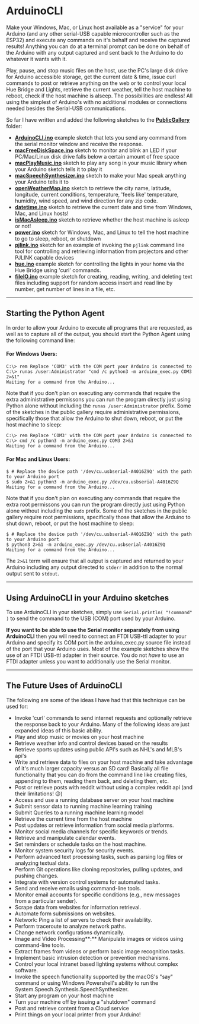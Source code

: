# ArduinoCLI
Make your Windows, Mac, or Linux host available as a "service" for your Arduino (and any other serial-USB capable microcontroller such as the ESP32) and execute any commands on it's behalf and receive the captured results! Anything you can do at a terminal prompt can be done on behalf of the Arduino with any output captured and sent back to the Arduino to do whatever it wants with it.

Play, pause, and stop music files on the host, use the PC's large disk drive for Arduino accessible storage, get the current date & time, issue curl commands to post or retrieve anything on the web or to control your local Hue Bridge and Lights, retrieve the current weather, tell the host machine to reboot, check if the host machine is alseep. The possibilities are endless! All using the simplest of Arduino's with no additional modules or connections needed besides the Serial-USB communications.

So far I have written and added the following sketches to the **[PublicGallery](https://github.com/ripred/ArduinoCLI/tree/main/PublicGallery)** folder:

-   **[ArduinoCLI.ino](https://github.com/ripred/ArduinoCLI/blob/main/PublicGallery/arduinoCLI/arduinoCLI.ino)** example sketch that lets you send any command from the serial monitor window and receive the response.
-   **[macFreeDiskSpace.ino](https://github.com/ripred/ArduinoCLI/blob/main/PublicGallery/macFreeDiskSpace/macFreeDiskSpace.ino)** sketch to monitor and blink an LED if your PC/Mac/Linux disk drive falls below a certain amount of free space
-   **[macPlayMusic.ino](https://github.com/ripred/ArduinoCLI/blob/main/PublicGallery/macPlayMusic/macPlayMusic.ino)** sketch to play any song in your music library when your Arduino sketch tells it to play it
-   **[macSpeechSynthesizer.ino](https://github.com/ripred/ArduinoCLI/blob/main/PublicGallery/macSpeechSynthesizer/macSpeechSynthesizer.ino)** sketch to make your Mac speak anything your Arduino tells it to
-   **[openWeatherMap.ino](https://github.com/ripred/ArduinoCLI/blob/main/PublicGallery/openWeatherMap/openWeatherMap.ino)** sketch to retrieve the city name, latitude, longitude, current conditions, temperature, 'feels like' temperature, humidity, wind speed, and wind direction for any zip code.
-   **[datetime.ino](https://github.com/ripred/ArduinoCLI/blob/main/PublicGallery/datetime/datetime.ino)** sketch to retrieve the current date and time from Windows, Mac, and Linux hosts!
-   **[isMacAsleep.ino](https://github.com/ripred/ArduinoCLI/blob/main/PublicGallery/isMacAsleep/isMacAsleep.ino)** sketch to retrieve whether the host machine is asleep or not!
-   **[power.ino](https://github.com/ripred/ArduinoCLI/blob/main/PublicGallery/power/power.ino)** sketch for Windows, Mac, and Linux to tell the host machine to go to sleep, reboot, or shutdown
-   **[pjlink.ino](https://github.com/ripred/ArduinoCLI/blob/main/PublicGallery/pjlink/pjlink.ino)** sketch for an example of invoking the `pjlink` command line tool for controlling and retrieving information from projectors and other PJLINK capable devices
-   **[hue.ino](https://github.com/ripred/ArduinoCLI/blob/main/PublicGallery/hue/hue.ino)** example sketch for controlling the lights in your home via the Hue Bridge using 'curl' commands.
-   **[fileIO.ino](https://github.com/ripred/ArduinoCLI/blob/main/PublicGallery/fileIO/fileIO.ino)** example sketch for creating, reading, writing, and deleting text files including support for random access insert and read line by number, get number of lines in a file, etc.

<!-- &#160; -->
___
## Starting the Python Agent

In order to allow your Arduino to execute all programs that are requested, as well as to capture all of the output, you should start the Python Agent using the following command line:

#### For Windows Users:
```
C:\> rem Replace 'COM3' with the COM port your Arduino is connected to
C:\> runas /user:Administrator "cmd /c python3 -m arduino_exec.py COM3 2>&1"
Waiting for a command from the Arduino...
```

Note that if you don't plan on executing any commands that require the extra administrative permissons you can run the program directly just using Python alone without including the `runas /user:Administrator` prefix. Some of the sketches in the public gallery require administrative permissions, specifically those that allow the Arduino to shut down, reboot, or put the host machine to sleep:

```
C:\> rem Replace 'COM3' with the COM port your Arduino is connected to
C:\> cmd /c python3 -m arduino_exec.py COM3 2>&1
Waiting for a command from the Arduino...
```

#### For Mac and Linux Users:
```
$ # Replace the device path '/dev/cu.usbserial-A4016Z9Q' with the path to your Arduino port
$ sudo 2>&1 python3 -m arduino_exec.py /dev/cu.usbserial-A4016Z9Q
Waiting for a command from the Arduino...
```

Note that if you don't plan on executing any commands that require the extra root permissons you can run the program directly just using Python alone without including the `sudo` prefix. Some of the sketches in the public gallery require root permissions, specifically those that allow the Arduino to shut down, reboot, or put the host machine to sleep:

```
$ # Replace the device path '/dev/cu.usbserial-A4016Z9Q' with the path to your Arduino port
$ python3 2>&1 -m arduino_exec.py /dev/cu.usbserial-A4016Z9Q
Waiting for a command from the Arduino...
```

The `2>&1` term will ensure that all output is captured and returned to your Arduino including any output directed to `stderr` in addition to the normal output sent to `stdout`.

<!-- &#160; -->
___
## Using ArduinoCLI in your Arduino sketches

To use ArduinoCLI in your sketches, simply use `Serial.println( "!command" )` to send the command to the USB (COM) port used by your Arduino.

**If you want to be able to use the Serial monitor separately from using ArduinoCLI** then you will need to connect an FTDI USB-ttl adapter to your Arduino and specify its COM port in the arduino_exec.py source file instead of the port that your Arduino uses. Most of the example sketches show the use of an FTDI USB-ttl adapter in their source. You do not *have* to use an FTDI adapter unless you want to additionally use the Serial monitor.

<!-- &#160; -->
___
## The Future Uses of ArduinoCLI

The following are some of the ideas I have had that this technique can be used for:

* Invoke 'curl' commands to send internet requests and optionally retrieve the response back to your Arduino. Many of the following ideas are just expanded ideas of this basic ability.
* Play and stop music or movies on your host machine
* Retrieve weather info and control devices based on the results
* Retrieve sports updates using public API's such as NHL's and MLB's api's
* Write and retrieve data to files on your host machine and take advantage of it's much larger capacity versus an SD card! Basically all file functionality that you can do from the command line like creating files, appending to them, reading them back, and deleting them, etc.
* Post or retrieve posts with reddit without using a complex reddit api (and their limitations! 😉)
* Access and use a running database server on your host machine
* Submit sensor data to running machine learning training
* Submit Queries to a running machine learning model
* Retrieve the current time from the host machine
* Post updates or retrieve information from social media platforms.
* Monitor social media channels for specific keywords or trends.
* Retrieve and manipulate calendar events.
* Set reminders or schedule tasks on the host machine.
* Monitor system security logs for security events.
* Perform advanced text processing tasks, such as parsing log files or analyzing textual data.
* Perform Git operations like cloning repositories, pulling updates, and pushing changes.
* Integrate with version control systems for automated tasks.
* Send and receive emails using command-line tools.
* Monitor email accounts for specific conditions (e.g., new messages from a particular sender).
* Scrape data from websites for information retrieval.
* Automate form submissions on websites.
* Network: Ping a list of servers to check their availability.
* Perform traceroute to analyze network paths.
* Change network configurations dynamically.
* Image and Video Processing\*\*:\*\* Manipulate images or videos using command-line tools.
* Extract frames from videos or perform basic image recognition tasks.
* Implement basic intrusion detection or prevention mechanisms.
* Control your local intranet based lighting systems without complex software.
* Invoke the speech functionality supported by the macOS's "say" command or using Windows Powershell's ability to run the System.Speech.Synthesis.SpeechSynthesizer.
* Start any program on your host machine
* Turn your machine off by issuing a "shutdown" command
* Post and retrieve content from a Cloud service
* Print things on your local printer from your Arduino!
